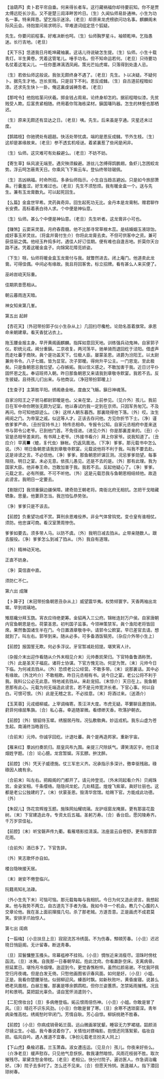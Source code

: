 <!-- { "loadSidebar": true } -->
【油葫芦】卖卜君平帘自垂。何来得长者车。这行藏祸福你却待要前知。你不是贾太傅远贬长沙去。又不是楚三闾泽畔苦吟日。〔生〕久闻仙师易卦通神。小生为功名一事。特来拜恳。望乞指示迷涂。〔老旦〕却原来龙虎榜欲问功名事。麒麟阁未际风云会。待抱筮问易求明示。早难道词组定恁个狐疑。

先生。你要问前程事。好难决断也呵。〔生〕仙师胸罗星斗。袖顿乾坤。乞指愚迷。长行吉地。〔老旦〕 

【天下乐】恁道我日月乾坤藏袖裏。这话儿待说破怎生提。〔生〕仙师。小生十载靑灯。半生黄卷。凭着这管笔儿。唾手功名。但不知命运若何。〔老旦〕只待要功名仗着这笔尖儿。一任你墨淋漓洒凤阙。策光芒灿虎墀。只落得到处逢人忌。

〔生〕若依仙师这般说。我张无颇终身不遇了。〔老旦〕先生。卜以决疑。不疑何卜。据先生才地。岂长贫贱。只是目下不利。恩反成雠。〔生〕自古道前程暗如漆。还求先生快卜一卦。俺这裏虔诚祷吿者。〔老旦〕 

【那咤令】他抱枯茎问伏羲。掷金钱占周易。论终身却怎的。据前程暗似漆。先贫贱受人欺。后富贵紧相随。终用着你驾海栋梁材。鎭国璠玙器。怎生的林壑也那栖迟。

〔生〕原来无颇还有显达之日。〔老旦〕咦。先生。后来虽是亨通。灾星还未过度。 

【鹊踏枝】你驰骋处有趦趄。快活处带忧虞。端的是恩反成雠。节外生枝。〔生〕这却是甚缘故来。〔老旦〕参不透玄机哑谜。着紧裏惹了些闲是闲非。

〔生〕仙师。这灾难可有处躱避么。〔老旦〕不妨不妨。 

【寄生草】纵风波无端至。遇灾殃须躱避。游丝儿怎缚得鹍鹏翅。鱼虾儿怎困蛟龙势。浮云呵怎蔽靑天日。你乘风飞下紫云车。登仙终带琼琚佩。

〔生〕吉凶祸福。时命所招。多承仙师指示。小生自当趋吉避凶。只是如今旅邸萧条。行囊羞涩。好生难过也。〔老旦〕先生不须愁烦。我有暖金盒一个。送与先生。兼有玉龙膏数丸。可以起死回生。 

【么篇】金盒世罕希。灵药眞奇异。回生起死功无比。金丹本是龙膏制。赠君聊作长安费。高标着表白待人求。个中便是神仙意。

〔生〕仙师。甚么个中便是神仙意。〔老旦〕先生听者。这龙膏非小可也。 

【赚煞】云窦采灵苗。月府舂霞髓。他不比那寻常草根木蕊。是结婚姻玉液琼饴。成好事玉斧灵丝。〔将盒幷膏付生介〕你将此龙膏去卖。不但可供客中之资。兼可获佳丽之偶。他经玉杵捣多时。遇佳人好订佳期。便有难也自逢吉地。折莫你天台路不迷。凭着这暖金盒子。向锦窝花障觅娇姿。

〔下生〕呀。仙师将暖金盒玉龙膏付与我。就瞥然进去。闭上庵门。他道卖此龙膏。可得佳偶。中间必有缘故。我且将回客舍。标立招牌。看有甚么人来买便了。 

巫岭岧峣天际重。

佳期夙昔愿相从。

朝云暮雨连天暗。

神女知来第几峯。 

第五出
起衅

【杏花天】〔外冠带扮郭子仪小生杂从上〕几回扫尽欃枪。论勋名首着旗常。承恩命来朝建章。看天香犹沾衣上。

拖玉腰金报主身。早开黄阁画麒麟。指挥如意回天地。训练强兵动鬼神。自家郭子仪。职统元戎。阃分重鎭。二京收复。两河荡平。驰单骑而退回纥于泾阳。借虚声而走吐蕃于商陜。眞个是功盖天下。位极人臣。屡蒙圣恩。进爵为汾阳王。以太尉兼尙书令。八子七婿。皆为显官。次子郭暧。得尙升平公主。一门恩宠。至此极矣。只是鱼朝恩忌我位望。心存嫉妬。我以信义感之。不敢加害于我。近日讨平仆固怀恩之乱。奉诏班师入朝。昨日那鱼朝恩又来请我到章敬寺飮宴。我若不去。反生彼疑。且待孩儿们出来。与他商议。〔净冠带扮郭暧上〕 

【生查子】主第胜平阳。绣阁悬金帐。度曲又飞觞。鎭日神魂荡。

自家汾阳王之子驸马都尉郭暧是也。父亲在堂。上前参见。〔见介外〕孩儿。我前日在军中命你聘张无颇为记室。他以春试约我一定到在京师。只因军务匆冗。不及再问。你可知他踪迹么。〔净〕这样人朝东暮西。那裏晓得他下落。〔外〕哎。汝生阀阅之门。为帝室之戚。似这等人才。正该去存问他。方见你折节下士。〔净〕谨依爹爹严命。〔丑扮官持书上〕特传丞相命。专报令公知。自家元丞相府中差来送书与郭令公老爷。已到他门首。不免径进。〔进见介外〕你是那裏差来的。〔丑〕小官是丞相爷差来的。有书拜上老爷。〔外接书看介〕拜上你家爷。说我知道了。〔丑应介〕早离■〈螕，豸代虫〉貅帐。仍返凤凰池。〔下净〕爹爹。那元载书中怎么说。〔外〕明日鱼朝恩请我到章敬寺飮宴。元载说他将不利于我。叫我不要去赴。这是诽谤之言。不必信他。〔净〕爹爹。那鱼朝恩奸谋叵测。况忌爹爹勋望。每事阻挠。明日之宴。未必无意。依孩儿愚见。还是不去的是。〔外〕那有此理。我为国家大臣。他非奉王命。岂敢加害于我。我若不去。反起他疑心了。〔净〕爹爹。元载之言。必有所据。不可不听他。〔外〕这是元载恐我与鱼朝恩相结倾他。故造此谤言。我明日一定要去。 

【剔银灯】我领重鎭边疆保障。建奇勋王朝老将。南衙北府无相抗。怎把干戈暗藏牺象。思量。他萋菲怎当。我岂怕弘恭势张。

〔净〕爹爹只是不该去。 

【前腔】负重望功成不赏。算刑余恩难役养。非全气体曾钩党。变仓皇有谁相仗。须防。他忠谋可商。看汉室萧周惨伤。

爹爹如要去。须多带人马。以防不虞。〔外〕我明日减去驺从。止带亲随数人。跟去服役。〔净〕爹爹怎么到减了驺从。〔外〕我自有道理。 

〔外〕精神动天地。

正直不妨身。

〔净〕莫信直中直。

须防仁不仁。 

第六出
成隟

【卜算子】〔末冠带扮鱼朝恩丑杂从上〕威望震华夷。权势倾寰字。天香两袖出龙墀。早到琉璃地。

雉扇纔分拜玉旒。宵衣应待绝更筹。金貂再入三公府。锦帐连封万户侯。自家唐朝内官鱼朝恩是也。荷蒙圣恩。初判国子监事。今领神策禁军。眞个渔阳老将皆回席。果然鲁国诸生半在门。今日置酒章敬寺中。请郭令公飮宴。早已差官去请。想就到了。叫左右。郭爷到来。随从必多。可多备酒饭犒劳。〔杂应介外带小生上〕 

【前腔】报国誓无欺。何必多浮议。牙官暂减赴招提。堪笑宵人计。

〔杂报介末出迎作看随从介外末相见介末〕元帅奏凯荣归。下官特备鲁酒称贺。〔外〕此是圣天子福庇。诸将士协谋。下官方愧无功。何足为贺。〔末〕元帅今日下临。为何减去驺从。〔外〕恐烦老公公经营。不敢多带。〔末〕说那裏话。其中必有缘故。〔外沈吟介〕不敢相欺。昨日元丞相有书。说今日之宴。老公公将不利于我。我料公公必无此意。特地减去驺从。来赴宠招。〔末惊介〕天日在上。我鱼朝恩那有此心。元载为何无端造此谤言。若不是元帅宽洪长者。下官心事。何以自白。可恨可恨。〔外〕此是无稽之言。不必挂意。〔末〕将酒过来。〔送酒介〕 

【玉芙蓉】元戎细柳威。上宰调梅寄。羡汪洋大度。市虎无疑。苹蘩聊且邀驺骑。葑菲何缘屈隼旟。〔合〕私心喜。幸追随翠微。看缥缈天香。吹落护朝衣。

【前腔】〔外〕银貂侍玉墀。绣服居丹陛。况弘敷敎典。妙运戎机。我东山虚为苍生起。南浦终当皓首归。

〔合前末〕元帅。你诚孚回纥。计退吐蕃。眞个是再造邦家。重新宇宙。 

【雁来红】羣凶扫奏凯归。扇皇风布九围。亲提三尺除妖气。谭笑淸区宇。他日凌烟姓字题。〔合〕论心臆。龙宫暂娱。泻玄醪。拚沈醉。

【前腔】〔外〕凭天子威德施。仗三军忠义齐。况承指示多深计。徼幸驱残敌。碌碌因人媿有余。

〔合前末〕叫左右。把殿阁的门都开了。请元帅登览。〔外末同起看介外〕贝阙珠宫。金姿宝相。千条缨络。隐隐间龙蛇。几处精蓝。煌煌飞紫翠。眞好壮丽也。这都是老公公独建的了。〔末〕伏蒙圣恩。毁淸华宫馆。给赐下官。方能成此功德。〔外〕 

【朱奴儿】饰花宫辉煌玉题。施珠网灿耀琉璃。龙护瑶窗龙掩扉。更有那昙花盈树。〔末〕下官建造此寺。专资太后五福。圣躬万寿。〔合〕香台启。愿冈陵寿齐。千万岁崇佳祉。

【前腔】〔末〕听宝磬声传九衢。看雁塔影挂淸溪。法座昙云自卷舒。更有那霏霏花雨。

〔合前外〕酒已多了。下官吿辞。 

〔外〕笑志歌怀亦自如。

楼台隐映接天居。

〔末〕谢安不倦登临兴。

阮籍焉知礼法疎。

〔外小生先下末〕可恼可恼。那元载每每与我相抗。今日为何又造此谤言。我想起来。他与我势不两立。自古道先下手者为强。我如今寻一个机会。教几个心腹的人交章论他。我在圣上面前撺掇几句。杀了那老贼。方遂吾意。正是画虎不成君莫笑。安排牙爪始惊人。 

第七出
闺病

【一翦梅】〔小旦扶旦上旦〕寂寂流苏冷绣茵。不为伤春。顦顇芳春。〔小旦〕迟迟晓日悄庭阍。无计留春。断送靑春。

〔旦〕双鬟慵整玉搔头。帘幕褴襂不挂钩。〔小旦〕惆怅近来消瘦尽。泪珠时傍枕函流。〔旦〕冰夷。自我那一日春朝早起。抱此沈疴。你看羸卧空床。支离病骨。担延累日。堪怜月冷烟埋。迤逗到今。更觉香憔粉悴。虽然红颜易谢。不忧我环佩空归月夜魂。但是白发无倚。只愁他画图省识春风面。如何是好。〔小旦〕小姐。正是。我看你楚腰渐怯。似弱柳迎风。螓首时飘。如新秋败叶。黄昏废寝。说甚么栖老凤凰枝。白昼忘餐。那裏是啄余鹦鹉粒。但你兰姿蕙质。怎禁妬雨摧残。况且时和景明。莫把韶光辜负。请自宽怀消遣则个。 

【二犯傍妆台】〔旦〕多病倦登临。妬云恨雨倍伤神。〔小旦〕小姐。你敢是冒了风。〔旦〕晴花不识东风劲。〔小旦〕你敢是冒了寒。〔旦〕余寒不透琐窗深。靑年病染惟高枕。绣阁愁时早闭门。芳情自耿。芳心自惊。柳妖桃艳不胜春。

【前腔】〔小旦〕你病成销骨妬兰茵。远山微画翠犹颦。睡容无力罗裙褪。韶颜消尽镜尘生。小姐。我今番说着你了。关情怕对摽梅影。抱恨还同落絮萦。临妆自损。临风自吟。遇人推道不宜春。〔净扮元载老旦扮夫人同上〕 

【下山虎】桑楡迟暮。兰玉萧森。淑女遭迍运。〔见旦介〕孩儿。你夜来好些么。〔介净老旦〕缓声慰存。只见他气息恹恹。敎我凄然暗惊。风雨花枝弱不胜。取次摧残尽。翠黛含愁金带枕。〔老旦〕老相公。快分付院子。遍访医人。作急调治纔好。〔净〕院子去多时了。怎么还不见来。〔合〕但愿天怜悯。医逢越人。指下潜回琼树春。

